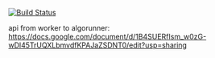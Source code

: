 [![Build Status](https://travis-ci.org/kube-HPC/worker.svg?branch=master)](https://travis-ci.org/kube-HPC/worker)  

api from worker to algorunner: https://docs.google.com/document/d/1B4SUERfIsm_w0zG-wDl45TrUQXLbmvdfKPAJaZSDNT0/edit?usp=sharing
